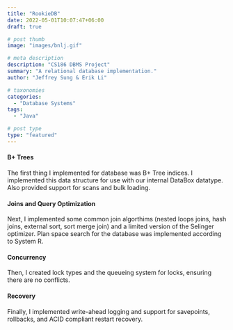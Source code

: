 ```yaml
---
title: "RookieDB"
date: 2022-05-01T10:07:47+06:00
draft: true

# post thumb
image: "images/bnlj.gif"

# meta description
description: "CS186 DBMS Project"
summary: "A relational database implementation."
author: "Jeffrey Sung & Erik Li"

# taxonomies
categories: 
  - "Database Systems"
tags:
  - "Java"

# post type
type: "featured"
---
```

#### B+ Trees
The first thing I implemented for database was B+ Tree indices. I implemented this data structure for use with our internal DataBox datatype. Also provided support for scans and bulk loading.

#### Joins and Query Optimization
Next, I implemented some common join algorthims (nested loops joins, hash joins, external sort, sort merge join) and a limited version of the Selinger optimizer. Plan space search for the database was implemented according to System R.

#### Concurrency
Then, I created lock types and the queueing system for locks, ensuring there are no conflicts.

#### Recovery
Finally, I implemented write-ahead logging and support for savepoints, rollbacks, and ACID compliant restart recovery.
